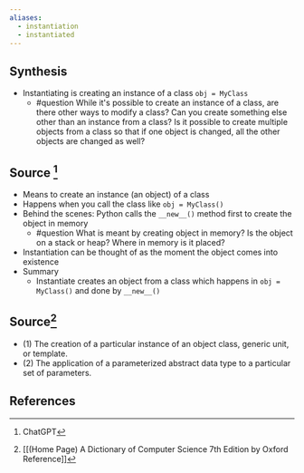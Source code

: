 ```yaml
---
aliases:
  - instantiation
  - instantiated
---
```

## Synthesis
- Instantiating is creating an instance of a class `obj = MyClass`
	- #question While it's possible to create an instance of a class, are there other ways to modify a class? Can you create something else other than an instance from a class? Is it possible to create multiple objects from a class so that if one object is changed, all the other objects are changed as well?
## Source [^1]
- Means to create an instance (an object) of a class
- Happens when you call the class like `obj = MyClass()`
- Behind the scenes: Python calls the `__new__()` method first to create the object in memory
	- #question What is meant by creating object in memory? Is the object on a stack or heap? Where in memory is it placed?
- Instantiation can be thought of as the moment the object comes into existence
- Summary
	- Instantiate creates an object from a class which happens in `obj = MyClass()` and done by `__new__()`

## Source[^2]
- (1) The creation of a particular instance of an object class, generic unit, or template.
- (2) The application of a parameterized abstract data type to a particular set of parameters.
## References

[^1]: ChatGPT
[^2]: [[(Home Page) A Dictionary of Computer Science 7th Edition by Oxford Reference]]